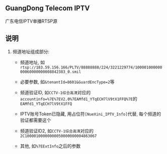 ## GuangDong Telecom IPTV

广东电信IPTV单播RTSP源

## 说明

1. 频道地址组成部分: 

    - 频道地址, 如`rtsp://183.59.156.166/PLTV/88888888/224/3221229774/10000100000000060000000008842383_0.smil`

    - 必要参数, 如`&tenantId=8601&GuardEncType=2`等

    - 频道验证ID, 如`CCTV-1综合高清`对应的`accountinfo=%7E%7EV2.0%7EAMfd1_YTqECH7lV9tX1FFQ%7E`的`EAMfd1_YTqECH7lV9tX1FFQ`

    - IPTV账号Token已隐藏, 用占位符`[NueXini_IPTV_Info]`代替, 每个频道的验证都需要这个

    - 频道验证ID2, 如`CCTV-1综合高清`对应的`2C10000100000000050000000004863067`

    - 其他, 如`%7EExtInfo`之后的参数